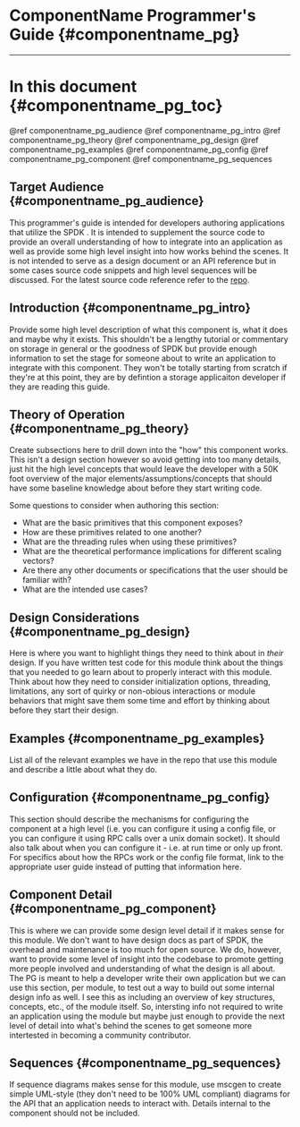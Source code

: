 # ComponentName Programmer's Guide {#componentname_pg}
---

# In this document {#componentname_pg_toc}

@ref componentname_pg_audience
@ref componentname_pg_intro
@ref componentname_pg_theory
@ref componentname_pg_design
@ref componentname_pg_examples
@ref componentname_pg_config
@ref componentname_pg_component
@ref componentname_pg_sequences

## Target Audience {#componentname_pg_audience}

This programmer's guide is intended for developers authoring applications that utilize the SPDK <COMPONENT NAME>. It is
intended to supplement the source code to provide an overall understanding of how to integrate <COMPONENT NAME> into
an application as well as provide some high level insight into how <COMPONENT NAME> works behind the scenes. It is not
intended to serve as a design document or an API reference but in some cases source code snippets and high level
sequences will be discussed. For the latest source code reference refer to the [repo](https://github.com/spdk).

## Introduction {#componentname_pg_intro}

Provide some high level description of what this component is, what it does and maybe why it exists. This shouldn't be
a lengthy tutorial or commentary on storage in general or the goodness of SPDK but provide enough information to
set the stage for someone about to write an application to integrate with this component.  They won't be totally
starting from scratch if they're at this point, they are by defintion a storage applicaiton developer if they are
reading this guide.

## Theory of Operation {#componentname_pg_theory}

Create subsections here to drill down into the "how" this component works. This isn't a design section however so
avoid getting into too many details, just hit the high level concepts that would leave the developer with a
50K foot overview of the major elements/assumptions/concepts that should have some baseline knowledge about before
they start writing code.

Some questions to consider when authoring this section:

* What are the basic primitives that this component exposes?
* How are these primitives related to one another?
* What are the threading rules when using these primitives?
* What are the theoretical performance implications for different scaling vectors?
* Are there any other documents or specifications that the user should be familiar with?
* What are the intended use cases?

## Design Considerations {#componentname_pg_design}

Here is where you want to highlight things they need to think about in *their* design. If you have written test code
for this module think about the things that you needed to go learn about to properly interact with this module. Think
about how they need to consider initialization options, threading, limitations, any sort of quirky or non-obious
interactions or module behaviors that might save them some time and effort by thinking about before they start their
design.

## Examples {#componentname_pg_examples}

List all of the relevant examples we have in the repo that use this module and describe a little about what they do.

## Configuration {#componentname_pg_config}

This section should describe the mechanisms for configuring the component at a high level (i.e. you can configure it
using a config file, or you can configure it using RPC calls over a unix domain socket). It should also talk about
when you can configure it - i.e. at run time or only up front. For specifics about how the RPCs work or the config
file format, link to the appropriate user guide instead of putting that information here.

## Component Detail {#componentname_pg_component}

This is where we can provide some design level detail if it makes sense for this module. We don't want to have
design docs as part of SPDK, the overhead and maintenance is too much for open source. We do, however, want
to provide some level of insight into the codebase to promote getting more people involved and understanding
of what the design is all about.  The PG is meant to help a developer write their own application but we
can use this section, per module, to test out a way to build out some internal design info as well. I see
this as including an overview of key structures, concepts, etc., of the module itself. So, intersting info
not required to write an application using the module but maybe just enough to provide the next level of
detail into what's behind the scenes to get someone more intertested in becoming a community contributor.

## Sequences {#componentname_pg_sequences}

If sequence diagrams makes sense for this module, use mscgen to create simple UML-style (they don't need to be 100%
UML compliant) diagrams for the API that an application needs to interact with.  Details internal to the component
should not be included.
